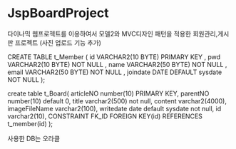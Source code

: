 # JspBoardProject
다이나믹 웹프로젝트를 이용하여서 모델2와 MVC디자인 패턴을 적용한 회원관리,게시판 프로젝트 (사진 업로드 기능 추가)

CREATE TABLE t_Member 
(
  id VARCHAR2(10 BYTE) PRIMARY KEY 
, pwd VARCHAR2(10 BYTE) NOT NULL 
, name VARCHAR2(50 BYTE) NOT NULL 
, email VARCHAR2(50 BYTE) NOT NULL 
, joindate DATE DEFAULT sysdate NOT NULL 
);

create table t_Board(
    articleNO number(10) PRIMARY KEY,
    parentNO number(10) default 0,
    title varchar2(500) not null,
    content varchar2(4000),
    imageFileName varchar2(100),
    writedate date default sysdate not null,
    id varchar2(10),
    CONSTRAINT FK_ID FOREIGN KEY(id)
    REFERENCES t_member(id)
);

사용한 DB는 오라클
